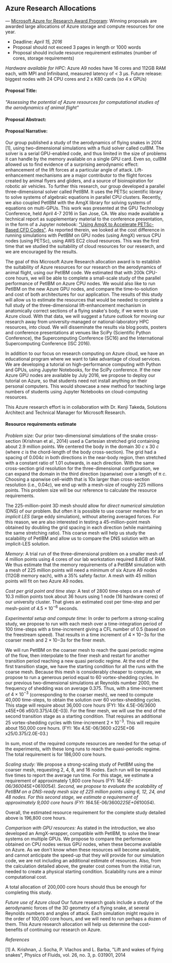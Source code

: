 ## Azure Research Allocations

— [Microsoft Azure for Research Award Program](http://research.microsoft.com/en-us/projects/azure/default.aspx):
 Winning proposals are awarded large allocations of Azure storage and compute resources for one year.

* Deadline: *April 15, 2016*
* Proposal should not exceed 3 pages in length or 1000 words
* Proposal should include resource requirement estimates (number of cores, storage requirements)

*Hardware available for HPC*: Azure A9 nodes have 16 cores and 112GB RAM each, with MPI and Infiniband, measured latency of < 3 µs.
Future release: biggest nodes with 24 CPU cores and 2 x K80 cards (so 4 x GPUs)

#### Proposal Title:
_"Assessing the potential of Azure resources for computational studies of the aerodynamics of animal flight"_

#### Proposal Abstract:

#### Proposal Narrative:

Our group published a study of the aerodynamics of flying snakes in 2014 [1], using two-dimensional simulations with a fluid solver called cuIBM.
The solver is a serial GPU-enabled code, and thus limited in the size of problems it can handle by the memory available on a single GPU card.
Even so, cuIBM allowed us to find evidence of a surprising aerodynamic effect: enhancement of the lift forces at a particular angle of attack.
Lift-enhancement mechanisms are a major contributor to the flight forces created by animal flyers and gliders, and a source of bioinspiration for robotic air vehicles.
To further this research, our group developed a parallel three-dimensional solver called PetIBM.
It uses the PETSc scientific library to solve systems of algebraic equations in parallel CPU clusters.
Recently, we also coupled PetIBM with the AmgX library for solving systems of equations on multi-GPUs.
This work was presented at the GPU Technology Conference, held April 4-7 2016 in San Jose, CA.
We also made available a technical report as supplementary material to the conference presentation, in the form of a Jupyter notebook:
["Using AmgX to Accelerate PETSc-Based CFD Codes"](http://nbviewer.jupyter.org/github/barbagroup/conferences/blob/2f51957e03585d980a471c52595f46551948b771/GTC2016/GTC2016_S6355.ipynb).
As reported therein, we looked at the cost difference in running simulations with PetIBM on GPU nodes (using AmgX) versus CPU nodes (using PETSc), using AWS EC2 cloud resources.
This was the first time that we studied the suitability of cloud resources for our research, and we are encouraged by the results.

The goal of this Microsoft Azure Research allocation award is to establish the suitability of Azure resources for our research on the aerodynamics of animal flight, using our PetIBM code.
We estimated that with 200k CPU-core hours, we will be able to complete a small-scale study of the parallel performance of PetIBM on Azure CPU nodes.
We would also like to run PetIBM on the new Azure GPU nodes, and compare the time-to-solution and cost of both architectures for our application.
The results of this study will allow us to estimate the resources that would be needed to complete a full study of the three-dimensional lift-enhancement mechanism in anatomically correct sections of a flying snake's body, if we were to use Azure cloud.
With that data, we will suggest a future outlook for moving our research away from university-managed or national-laboratory HPC resources, into cloud.
We will disseminate the results via blog posts, posters and conference presentations at venues like SciPy (Scientific Python Conference), the Supercomputing Conference (SC16) and the International Supercomputing Conference (ISC 2016).

In addition to our focus on research computing on Azure cloud, we have an educational program where we want to take advantage of cloud services.
We are developing a tutorial on high-performance computing with Python and GPUs, using Jupyter Notebooks, for the SciPy conference.
If the new Azure GPU nodes are available by July 2016, we propose to deploy our tutorial on Azure, so that students need not install anything on their personal computers.
This would showcase a new method for teaching large numbers of students using Jupyter Notebooks on cloud-computing resources.

This Azure research effort is in collaboration with Dr. Kenji Takeda, Solutions Architect and Technical Manager for Microsoft Research.

#### Resource requirements estimate

*Problem size:* 
Our prior two-dimensional simulations of the snake cross-section (Krishnan et al., 2014) used a Cartesian stretched grid containing about 2.9 million points.
We centered the body in the domain 30 *c* x 30 *c* (where *c* is the chord-length of the body cross-section).
The grid had a spacing of 0.004*c* in both directions in the near-body region, then stretched with a constant ratio of 1.01 outwards, in each direction.
With the same cross-section grid resolution for the three-dimensional configuration, we can expand the domain in the third direction (spanwise) over a length of π *c*.
Choosing a spanwise cell-width that is 10x larger than cross-section resolution (i.e., 0.04*c*), we end up with a mesh-size of roughly 225 millions points.
This problem size will be our reference to calculate the resource requirements.

The 225-million-point 3D mesh should allow for _direct numerical simulation_ (DNS) of our problem.
But often it is possible to use coarser meshes for an _implicit LES_ (large eddy simulation), without altering averaged forces.
For this reason, we are also interested in testing a 45-million-point mesh obtained by doubling the grid spacing in each direction (while maintaining the same stretching ratio).
This coarse mesh will help us study the scalability of PetIBM and allow us to compare the DNS solution with an implicit-LES solution.

*Memory:* 
A trial run of the three-dimensional problem on a smaller mesh of 4 million points using 4 cores of our lab workstation required 8.8GB of RAM.
We thus estimate that the memory requirements of a PetIBM simulation with a mesh of 225 million points will need a minimum of six Azure A9 nodes (112GB memory each), with a 35% safety factor.
A mesh with 45 million points will fit on two Azure A9 nodes.

*Cost per grid point and time step:* 
A test of 2800 time-steps on a mesh of 10.3 million points took about 36 hours using 1 node (16 hardware cores) of our university cluster. 
That gives an estimated cost per time-step and per mesh-point of $4.5\times10^{-6}$ seconds.

*Experimental setup and compute time:*
In order to perform a strong-scaling study, we propose to run with each mesh over a time-integration period of 100 time-steps with a time-increment giving a CFL number of 0.5 (based on the freestream speed).
That results in a time increment of $4\times10{-3}s$ for the coarser mesh and $2\times10{-3}s$ for the finer mesh.

We will run PetIBM on the coarser mesh to reach the quasi periodic regime of the flow, then interpolate to the finer mesh and restart for another transition period reaching a new quasi periodic regime.
At the end of the first transition stage, we have the starting condition for all the runs with the coarse mesh.
Because this mesh is considerably cheaper to compute, we propose to run a generous period equal to 60 vortex-shedding cycles.
In our previous two-dimensional simulations at Reynolds number 2000, the frequency of shedding was on average 0.375.
Thus, with a time-increment of $4\times10^{-3}$ (corresponding to the coarser mesh), we need to compute 40,000 time-steps, to obtain the solution over 60 vortex-shedding cycles.
This stage will require about 36,000 core hours (FYI: 16x 4.5E-06/3600 x45E+06 x60/0.375/4.0E-03).
For the finer mesh, we will use the end of the second transition stage as a starting condition.
That requires an additional 25 vortex-shedding cycles with time-increment $2\times10^{-3}$.
This will require about 150,000 core hours. (FYI: 16x 4.5E-06/3600 x225E+06 x25/0.375/2.0E-03.)

In sum, most of the required compute resources are needed for the setup of the experiments, with these long runs to reach the quasi-periodic regime. The total requirement is for 186,000 core hours.


*Scaling study:*
We propose a strong-scaling study of PetIBM using the coarser mesh, requesting 2, 4, 8, and 16 nodes. 
Each run will be repeated five times to report the average run time.
For this stage, we estimate a requirement of approximately 1,800 core hours (FYI: 16*4.5E-06/3600*45E+06*100*5*4).
Second, we propose to evaluate the scalability of PetIBM on a DNS-ready mesh size of 225 million points using 6, 12, 24, and 48 nodes.
For this second stage, we estimate a requirement of approximately 9,000 core hours (FYI: 16*4.5E-06/3600*225E+06*100*5*4).

Overall, the estimated resource requirement for the complete study detailed above is 196,800 core hours.

*Comparison with GPU resources:* 
As stated in the introduction, we also developed an AmgX-wrapper, compatible with PetIBM, to solve the linear systems on multiple GPUs.
We propose to compare the performance obtained on CPU nodes versus GPU nodes, when these become available on Azure.
As we don't know when these resources will become available, and cannot anticipate the speed-up that they will provide for our simulation code, we are not including an additional estimate of resources.
Also, from the calculation detailed above, the greater cost comes from the initial run, needed to create a physical starting condition.
Scalability runs are a minor computational cost.

A total allocation of 200,000 core hours should thus be enough for completing this study.

*Future use of Azure cloud*
Our future research goals include a study of the aerodynamic forces of the 3D geometry of a flying snake, at several Reynolds numbers and angles of attack.
Each simulation might require in the order of 100,000 core hours, and we will need to run perhaps a dozen of them.
This Azure research allocation will help us determine the cost-benefits of continuing our research on Azure.

_References_

[1] A. Krishnan, J. Socha, P. Vlachos and L. Barba, "Lift and wakes of flying snakes", Physics of Fluids, vol. 26, no. 3, p. 031901, 2014

